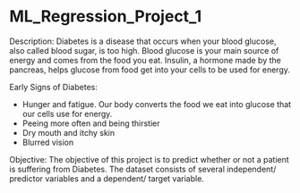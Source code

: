 # ML_Regression_Project_1

Description:
Diabetes is a disease that occurs when your blood glucose, also called blood sugar, is too high. Blood glucose is your main source of energy and comes from the food you eat. Insulin, a hormone made by the pancreas, helps glucose from food get into your cells to be used for energy.

Early Signs of Diabetes:
* Hunger and fatigue. Our body converts the food we eat into glucose that our cells use for energy.
* Peeing more often and being thirstier
* Dry mouth and itchy skin
* Blurred vision

Objective:
The objective of this project is to predict whether or not a patient is suffering from Diabetes. The dataset consists of several independent/ predictor variables and a dependent/ target variable.
